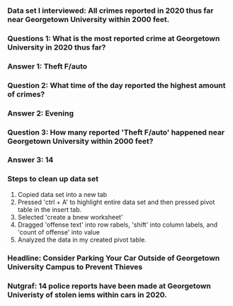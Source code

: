 ### Data set I interviewed: All crimes reported in 2020 thus far near Georgetown University within 2000 feet.

### Questions 1: What is the most reported crime at Georgetown University in 2020 thus far?
### Answer 1: Theft F/auto


### Question 2: What time of the day reported the highest amount of crimes?
### Answer 2: Evening


### Question 3: How many reported 'Theft F/auto' happened near Georgetown University within 2000 feet?
### Answer 3: 14

### Steps to clean up data set

1. Copied data set into a new tab
2. Pressed 'ctrl + A' to highlight entire data set and then pressed pivot table in the insert tab.
3. Selected 'create a bnew worksheet'
3. Dragged 'offense text' into row rabels, 'shift' into column labels, and 'count of offense' into value
4. Analyzed the data in my created pivot table.

### Headline: Consider Parking Your Car Outside of Georgetown University Campus to Prevent Thieves

### Nutgraf: 14 police reports have been made at Georgetown Univeristy of stolen iems within cars in 2020.
